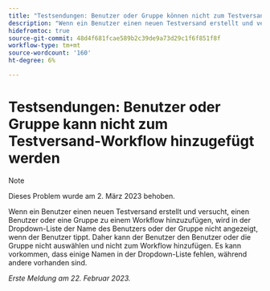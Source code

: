 ```yaml
---
title: "Testsendungen: Benutzer oder Gruppe können nicht zum Testversand-Workflow hinzugefügt werden"
description: "Wenn ein Benutzer einen neuen Testversand erstellt und versucht, einen Benutzer oder eine Gruppe zu einem Workflow hinzuzufügen, wird in der Dropdown-Liste der Name des Benutzers oder der Gruppe nicht angezeigt, wenn der Benutzer tippt. Daher kann der Benutzer den Benutzer oder die Gruppe nicht auswählen und nicht zum Workflow hinzufügen. Es kann vorkommen, dass einige Namen in der Dropdown-Liste fehlen, während andere vorhanden sind."
hidefromtoc: true
source-git-commit: 48d4f681fcae589b2c39de9a73d29c1f6f851f8f
workflow-type: tm+mt
source-wordcount: '160'
ht-degree: 6%

---
```



# Testsendungen: Benutzer oder Gruppe kann nicht zum Testversand-Workflow hinzugefügt werden

>[!NOTE]
>
>Dieses Problem wurde am 2. März 2023 behoben.

Wenn ein Benutzer einen neuen Testversand erstellt und versucht, einen Benutzer oder eine Gruppe zu einem Workflow hinzuzufügen, wird in der Dropdown-Liste der Name des Benutzers oder der Gruppe nicht angezeigt, wenn der Benutzer tippt. Daher kann der Benutzer den Benutzer oder die Gruppe nicht auswählen und nicht zum Workflow hinzufügen. Es kann vorkommen, dass einige Namen in der Dropdown-Liste fehlen, während andere vorhanden sind.

_Erste Meldung am 22. Februar 2023._

